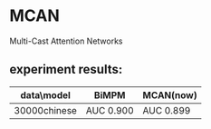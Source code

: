 # MCAN
Multi-Cast Attention Networks

## experiment results:

| data\model | BiMPM | MCAN(now) |
| ------ | ------ | ------ |
| 30000chinese | AUC 0.900 | AUC 0.899 |
